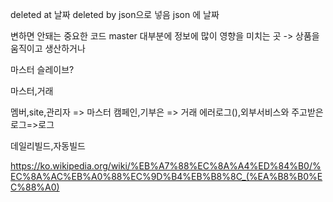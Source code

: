 deleted at 날짜
deleted by json으로 넣음
json 에 날짜

변하면 안돼는 중요한 코드 master
대부분에 정보에 많이 영향을 미치는 곳 -> 상품을 움직이고 생산하거나 

마스터 슬레이브?

마스터,거래


멤버,site,관리자 => 마스터
캠페인,기부은 => 거래 
에러로그(),외부서비스와 주고받은 로그=>로그

데일리빌드,자동빌드

https://ko.wikipedia.org/wiki/%EB%A7%88%EC%8A%A4%ED%84%B0/%EC%8A%AC%EB%A0%88%EC%9D%B4%EB%B8%8C_(%EA%B8%B0%EC%88%A0)